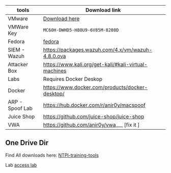
| tools           | Download link                                                                                                                           |
| --------------- | --------------------------------------------------------------------------------------------------------------------------------------- |
| VMware          | [Download here](https://anir0y-my.sharepoint.com/:u:/g/personal/mail_anir0y_in/EWa59zenoQBCtdGozFPUWm8BtCKwU4NVvnaxn1EWnlzcsw?e=WClRkZ) |
| VMWare Key      | `MC60H-DWHD5-H80U9-6V85M-8280D`                                                                                                         |
| Fedora          | [fedora](https://anir0y-my.sharepoint.com/:u:/g/personal/mail_anir0y_in/EWdEbRvwX35Jr8tr_wJ_cmcB0KQOwn0LFX6yMfW9q4xR_A?e=WEp2AR)        |
| SIEM - Wazuh    | https://packages.wazuh.com/4.x/vm/wazuh-4.8.0.ova                                                                                       |
| Attacker Box    | https://www.kali.org/get-kali/#kali-virtual-machines                                                                                    |
| Labs            | Requires Docker Deskop                                                                                                                  |
| Docker          | https://www.docker.com/products/docker-desktop/                                                                                         |
| ARP - Spoof Lab | https://hub.docker.com/r/anir0y/macspoof                                                                                                |
| Juice Shop      | https://github.com/juice-shop/juice-shop                                                                                                |
| VWA             | https://github.com/anir0y/vwa___ [fix it ]                                                                                              |


## One Drive Dir 

Find All downloads here: [NTPI-training-tools](https://anir0y-my.sharepoint.com/:f:/g/personal/mail_anir0y_in/EoEniI9X2sNOm667HC7ccUkBXrjc81CKRGcpct1CgF6HWw?e=lbl1PJ)

Lab [access lab](https://cloudlabs.nuvepro.com/subscriptions/launch?id=2506958)
